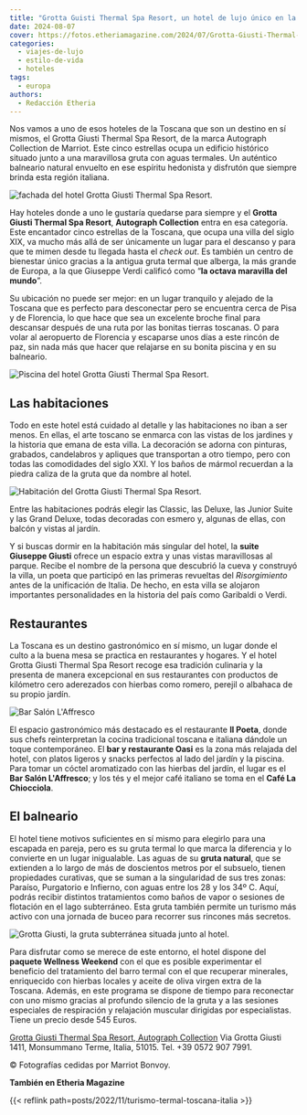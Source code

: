 ```yaml
---
title: "Grotta Guisti Thermal Spa Resort, un hotel de lujo único en la Toscana"
date: 2024-08-07
cover: https://fotos.etheriamagazine.com/2024/07/Grotta-Giusti-Thermal-Spa-Resort-gruta.jpg
categories: 
  - viajes-de-lujo
  - estilo-de-vida
  - hoteles
tags: 
  - europa
authors: 
  - Redacción Etheria
---
```


Nos vamos a uno de esos hoteles de la Toscana que son un destino en sí mismos, el Grotta 
Giusti Thermal Spa Resort, de la marca Autograph Collection de Marriot. Este cinco 
estrellas ocupa un edificio histórico situado junto a una maravillosa gruta con aguas 
termales. Un auténtico balneario natural envuelto en ese espíritu hedonista y disfrutón 
que siempre brinda esta región italiana. 

![fachada del hotel Grotta Giusti Thermal Spa Resort.](https://fotos.etheriamagazine.com/2024/07/Grotta-Giusti-Thermal-Spa-Resort-fachada.jpg "El hotel está situado en un bonito edificio del siglo XIX.")

Hay hoteles donde a uno le gustaría quedarse para siempre y el **Grotta Giusti Thermal 
Spa Resort**, **Autograph Collection** entra en esa categoría. Este encantador cinco 
estrellas de la Toscana, que ocupa una villa del siglo XIX, va mucho más allá de ser 
únicamente un lugar para el descanso y para que te mimen desde tu llegada hasta el 
_check out_. Es también un centro de bienestar único gracias a la antigua gruta termal 
que alberga, la más grande de Europa, a la que Giuseppe Verdi calificó como “**la octava 
maravilla del mundo**”. 

Su ubicación no puede ser mejor: en un lugar tranquilo y alejado de la Toscana que es 
perfecto para desconectar pero se encuentra cerca de Pisa y de Florencia, lo que hace 
que sea un excelente broche final para descansar después de una ruta por las bonitas 
tierras toscanas. O para volar al aeropuerto de Florencia y escaparse unos días a este 
rincón de paz, sin nada más que hacer que relajarse en su bonita piscina y en su 
balneario. 

![Piscina del hotel Grotta Giusti Thermal Spa Resort.](https://fotos.etheriamagazine.com/2024/07/Grotta-Giusti-Thermal-Spa-Resort-piscina.jpg "Piscina del hotel Grotta Giusti Thermal Spa Resort.")

## Las habitaciones

Todo en este hotel está cuidado al detalle y las habitaciones no iban a ser menos. En 
ellas, el arte toscano se enmarca con las vistas de los jardines y la historia que emana 
de esta villa. La decoración se adorna con pinturas, grabados, candelabros y apliques 
que transportan a otro tiempo, pero con todas las comodidades del siglo XXI. Y los baños 
de mármol recuerdan a la piedra caliza de la gruta que da nombre al hotel. 

![Habitación del Grotta Giusti Thermal Spa Resort.](https://fotos.etheriamagazine.com/2024/07/Grotta-Giusti-Thermal-Spa-Resort-habitacion.jpg "Habitación del Grotta Giusti Thermal Spa Resort.")

Entre las habitaciones podrás elegir las Classic, las Deluxe, las Junior Suite y las 
Grand Deluxe, todas decoradas con esmero y, algunas de ellas, con balcón y vistas al 
jardín. 

Y si buscas dormir en la habitación más singular del hotel, la **suite Giuseppe Giusti** 
ofrece un espacio extra y unas vistas maravillosas al parque. Recibe el nombre de la 
persona que descubrió la cueva y construyó la villa, un poeta que participó en las 
primeras revueltas del _Risorgimiento_ antes de la unificación de Italia. De hecho, en 
esta villa se alojaron importantes personalidades en la historia del país como Garibaldi 
o Verdi. 

## Restaurantes

La Toscana es un destino gastronómico en sí mismo, un lugar donde el culto a la buena 
mesa se practica en restaurantes y hogares. Y el hotel Grotta Giusti Thermal Spa Resort 
recoge esa tradición culinaria y la presenta de manera excepcional en sus restaurantes 
con productos de kilómetro cero aderezados con hierbas como romero, perejil o albahaca 
de su propio jardín. 

![Bar Salón L'Affresco](https://fotos.etheriamagazine.com/2024/07/Grotta-Giusti-Thermal-Spa-Resort-bar.jpg "Bar Salón L'Affresco.")

El espacio gastronómico más destacado es el restaurante **Il Poeta**, donde sus chefs 
reinterpretan la cocina tradicional toscana e italiana dándole un toque contemporáneo. 
El **bar y restaurante Oasi** es la zona más relajada del hotel, con platos ligeros y 
snacks perfectos al lado del jardín y la piscina. Para tomar un cóctel aromatizado con 
las hierbas del jardín, el lugar es el **Bar Salón L'Affresco**; y los tés y el mejor 
café italiano se toma en el **Café La Chiocciola**. 

## El balneario

El hotel tiene motivos suficientes en sí mismo para elegirlo para una escapada en 
pareja, pero es su gruta termal lo que marca la diferencia y lo convierte en un lugar 
inigualable. Las aguas de su **gruta natural**, que se extienden a lo largo de más de 
doscientos metros por el subsuelo, tienen propiedades curativas, que se suman a la 
singularidad de sus tres zonas: Paraíso, Purgatorio e Infierno, con aguas entre los 28 y 
los 34º C. Aquí, podrás recibir distintos tratamientos como baños de vapor o sesiones de 
flotación en el lago subterráneo. Esta gruta también permite un turismo más activo con 
una jornada de buceo para recorrer sus rincones más secretos. 

![Grotta Giusti, la gruta subterránea situada junto al hotel.](https://fotos.etheriamagazine.com/2024/07/Grotta-Giusti-Thermal-Spa-Resort-gruta.jpg "Grotta Giusti, la gruta subterránea situada junto al hotel.")

Para disfrutar como se merece de este entorno, el hotel dispone del **paquete Wellness 
Weekend** con el que es posible experimentar el beneficio del tratamiento del barro 
termal con el que recuperar minerales, enriquecido con hierbas locales y aceite de oliva 
virgen extra de la Toscana. Además, en este programa se dispone de tiempo para 
reconectar con uno mismo gracias al profundo silencio de la gruta y a las sesiones 
especiales de respiración y relajación muscular dirigidas por especialistas. Tiene un 
precio desde 545 Euros. 

[Grotta Giusti Thermal Spa Resort, Autograph 
Collection](https://www.marriott.com/en-us/hotels/flrgg-grotta-giusti-thermal-spa-resort-tuscany-autograph-collection/overview/) 
Via Grotta Giusti 1411, Monsummano Terme, Italia, 51015. Tel. +39 0572 907 7991. 

© Fotografías cedidas por Marriot Bonvoy. 

**También en Etheria Magazine** 

{{< reflink path=posts/2022/11/turismo-termal-toscana-italia >}}
